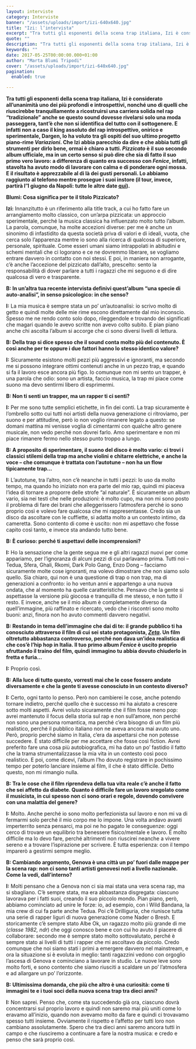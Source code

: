```yaml
---
layout: interviste
category: Interviste
banner: "/assets/uploads/import/izi-640x640.jpg"
title: "Izi: l’intervista"
excerpt: "Tra tutti gli esponenti della scena trap italiana, Izi è considerato all’unanimità uno dei più profondi e introspettivi, nonché uno di quelli che riuscirebbe tranquillamente a ricostruirsi una carriera solida nel rap “tradizionale” anche se questo sound dovesse rivelarsi solo una moda passeggera, tant’è che non si identifica del tutto con il sottogenere. E infatti…"
quote: ""
description: "Tra tutti gli esponenti della scena trap italiana, Izi è considerato all’unanimità uno dei più profondi e introspettivi, nonché uno di quelli che riuscirebbe tranquillamente a ricostruirsi una carriera solida nel rap “tradizionale” anche se questo sound dovesse rivelarsi solo una moda passeggera, tant’è che non si identifica del tutto con il sottogenere. E infatti…"
keywords: ""
date: 2017-05-25T00:00:00.000+01:00
author: "Marta Blumi Tripodi"
cover: "/assets/uploads/import/izi-640x640.jpg"
pagination:
  enabled: true

---
```


**Tra tutti gli esponenti della scena trap italiana, Izi è considerato all’unanimità uno dei più profondi e introspettivi, nonché uno di quelli che riuscirebbe tranquillamente a ricostruirsi una carriera solida nel rap “tradizionale” anche se questo sound dovesse rivelarsi solo una moda passeggera, tant’è che non si identifica del tutto con il sottogenere. E infatti non a caso il king assoluto del rap introspettivo, onirico e sperimentale, Dargen, lo ha voluto tra gli ospiti del suo ultimo progetto piano-rime _Variazioni_. Che Izi abbia parecchio da dire e che abbia tutti gli strumenti per dirlo bene, ormai è chiaro a tutti. _Pizzicato_ è il suo secondo album ufficiale, ma in un certo senso si può dire che sia di fatto il suo primo vero lavoro: a differenza di quanto era successo con _Fenice_, infatti, stavolta ha avuto modo di lavorare con calma e di ponderare ogni mossa. E il risultato è apprezzabile al di là dei gusti personali. Lo abbiamo raggiunto al telefono mentre prosegue i suoi instore (il tour, invece, partirà l’1 giugno da Napoli: tutte le altre date [qui](https://www.facebook.com/izimuzic/photos/a.262321607306324.1073741827.260622897476195/652588354946312/?type=1&theater)).** 
  
**Blumi: Cosa significa per te il titolo Pizzicato?**

**Izi:** Innanzitutto è un riferimento alla title track, a cui ho fatto fare un arrangiamento molto classico, con un’arpa pizzicata: un approccio sperimentale, perché la musica classica ha influenzato molto tutto l’album. La parola, comunque, ha molte accezioni diverse: per me è anche un sinonimo di infastidito da questa società priva di valori e di ideali, vuota, che cerca solo l’apparenza mentre io sono alla ricerca di qualcosa di superiore, personale, spirituale. Come esseri umani siamo intrappolati in abitudini e schemi mentali che ci logorano e ce ne dovremmo liberare, se vogliamo entrare davvero in contatto con noi stessi. E poi, in maniera non arrogante, c’è anche l’accezione del pizzicato dall’alto, prescelto: sento la responsabilità di dover parlare a tutti i ragazzi che mi seguono e di dire qualcosa di vero e trasparente.

**B: In un’altra tua recente intervista definivi quest’album “una specie di auto-analisi”, in senso psicologico: in che senso?**

**I:** La mia musica è sempre stata un po’ un’autoanalisi: io scrivo molto di getto e quindi molte delle mie rime escono direttamente dal mio inconscio. Spesso me ne rendo conto solo dopo, rileggendole e trovando dei significati che magari quando le avevo scritte non avevo colto subito. E pian piano anche chi ascolta l’album si accorge che ci sono diversi livelli di lettura.

**B: Della trap si dice spesso che il sound conta molto più del contenuto. È così anche per te oppure i due fattori hanno lo stesso identico valore?**

**I:** Sicuramente esistono molti pezzi più aggressivi e ignoranti, ma secondo me si possono integrare ottimi contenuti anche in un pezzo trap, e quando si fa il lavoro esce ancora più figo. Io comunque non mi sento un trapper, è una parola che odio: sono un artista, faccio musica, la trap mi piace come suono ma devo sentirmi libero di esprimermi.

**B: Non ti senti un trapper, ma un rapper ti ci senti?**

**I:** Per me sono tutte semplici etichette, in fin dei conti. La trap sicuramente è l’ombrello sotto cui tutti noi artisti della nuova generazione ci ritroviamo, per suono e per attitudine, però io non voglio rimanere legato a questo: se domani mattina mi venisse voglia di cimentarmi con qualche altro genere musicale, non vedo perché non dovrei farlo. Amo sperimentare e non mi piace rimanere fermo nello stesso punto troppo a lungo.

**B: A proposito di sperimentare, il suono del disco è molto vario: ci trovi i classici stilemi della trap ma anche violini e chitarre elettriche, e anche la voce – che comunque è trattata con l’autotune – non ha un flow tipicamente trap…**

**I:** L’autotune, tra l’altro, non c’è neanche in tutti i pezzi: lo uso da molto tempo, ma quando ho iniziato non era parte del mio rap, quindi mi piaceva l’idea di tornare a proporre delle strofe “al naturale”. È sicuramente un album vario, sia nei testi che nelle produzioni: è molto cupo, ma non mi sono posto il problema di fare dei brani che alleggerissero l’atmosfera perché io sono proprio così e volevo fare qualcosa che mi rappresentasse. Credo sia un disco da ascoltare con le cuffiette, si adatta molto a un contesto intimo, da cameretta. Sono contento di come è uscito: non mi aspettavo che fosse capito così tanto, e invece sta andando tutto bene.

**B: È curioso: perché ti aspettavi delle incomprensioni?**

**I:** Ho la sensazione che la gente segua me e gli altri ragazzi nuovi per come appariamo, per l’ignoranza di alcuni pezzi di cui parlavamo prima. Tutti noi – Tedua, Sfera, Ghali, Rkomi, Dark Polo Gang, Enzo Dong – facciamo sicuramente molte cose ignoranti, ma volevo dimostrare che non siamo solo quello. Sia chiaro, qui non è una questione di trap o non trap, ma di generazioni a confronto: io ho ventun anni e appartengo a una nuova ondata, che al momento ha quelle caratteristiche. Pensavo che la gente si aspettasse la versione più giocosa e tranquilla di me stesso, e non tutto il resto. E invece, anche se il mio album è completamente diverso da quell’immagine, più raffinato e ricercato, vedo che i riscontri sono molto buoni: anzi, finora non ho avuto commenti davvero negativi.

**B: Restando in tema dell’immagine che dai di te: il grande pubblico ti ha conosciuto attraverso il film di cui sei stato protagonista, [_Zeta_](https://hotmc.com/fuori-il-trailer-di-zeta-il-film-ambientato-nella-scena-hip-hop-italiana/). Un film oltretutto abbastanza controverso, perché non dava un’idea realistica di che cos’è l’hip hop in Italia. Il tuo primo album _Fenice_ è uscito proprio sfruttando il traino del film, quindi immagino tu abbia dovuto chiuderlo in fretta e furia…**

**I:** Proprio così.

**B: Alla luce di tutto questo, vorresti mai che le cose fossero andate diversamente e che la gente ti avesse conosciuto in un contesto diverso?**

**I:** Certo, ogni tanto lo penso. Però non cambierei le cose, anche potendo tornare indietro, perché quello che è successo mi ha aiutato a crescere sotto molti aspetti. Avrei voluto sicuramente che il film fosse meno pop: avrei mantenuto il focus della storia sul rap e non sull’amore, non perché non sono una persona romantica, ma perché c’era bisogno di un film più realistico, perché il pubblico italiano non ne aveva ancora mai avuto uno. Però, proprio perché siamo in Italia, c’era da aspettarsi che non potesse succedere. È stato difficile per me accettare che fosse così fiction. Avrei preferito fare una cosa più autobiografica, mi ha dato un po’ fastidio il fatto che la trama strumentalizzasse la mia vita in un contesto così poco realistico. E poi, come dicevi, l’album l’ho dovuto registrare in pochissimo tempo per poterlo lanciare insieme al film, il che è stato difficile. Detto questo, non mi rimangio nulla.

**B: Tra le cose che il film riprendeva della tua vita reale c’è anche il fatto che sei affetto da diabete. Quanto è difficile fare un lavoro sregolato come il musicista, in cui spesso non ci sono orari e regole, dovendo convivere con una malattia del genere?**

**I:** Molto. Anche perché io sono molto perfezionista sul lavoro e non mi va di fermarmi solo perché il mio corpo me lo impone. Una volta andavo avanti imperterrito senza pensarci, ma poi ne ho pagato le conseguenze: oggi cerco di trovare un equilibrio tra benessere fisico/mentale e lavoro. È molto difficile ma lo devo fare, perché altrimenti non riuscirei neanche a vivere sereno e a trovare l’ispirazione per scrivere. È tutta esperienza: con il tempo imparerò a gestirmi sempre meglio.

**B: Cambiando argomento, Genova è una città un po’ fuori dalle mappe per la scena rap: non ci sono tanti artisti genovesi noti a livello nazionale. Come la vedi, dall’interno?**

**I:** Molti pensano che a Genova non ci sia mai stata una vera scena rap, ma si sbagliano. C’è sempre stata, ma era abbastanza disgregata: ciascuno lavorava per i fatti suoi, creando il suo piccolo mondo. Pian piano, però, abbiamo cominciato ad unire le forze: io, ad esempio, con i Wild Bandana, la mia crew di cui fa parte anche Tedua. Poi c’è Drilliguria, che riunisce tutta una serie di rapper liguri di nuova generazione come Nader o Bresh. E storicamente c’è sempre stato Albe Ok, un ragazzo molto più grande di me (_classe 1982, ndr_) che oggi conosco bene e con cui ho avuto il piacere di collaborare: secondo me è sempre stato molto sottovalutato, perché è sempre stato ai livelli di tutti i rapper che mi ascoltavo da piccolo. Credo comunque che noi siamo stati i primi a emergere davvero nel mainstream, e ora la situazione si è evoluta in meglio: tanti ragazzini vedono con orgoglio l’ascesa di Genova e cominciano a lavorare in studio. Le nuove leve sono molto forti, e sono contento che siamo riusciti a scaldare un po’ l’atmosfera e ad allargare un po’ l’orizzonte.

**B: Ultimissima domanda, che più che altro è una curiosità: come ti immagini te e i tuoi soci della nuova scena trap tra dieci anni?**

**I:** Non saprei. Penso che, come sta succedendo già ora, ciascuno dovrà concentrarsi sul proprio lavoro e quindi non saremo mai più uniti come lo eravamo all’inizio, quando non avevamo molto da fare e quindi ci trovavamo spesso tutti insieme. Ovviamente il rispetto e l’affetto per tutti loro non cambiano assolutamente. Spero che tra dieci anni saremo ancora tutti in campo e che riusciremo a continuare a fare la nostra musica: e credo e penso che sarà proprio così.